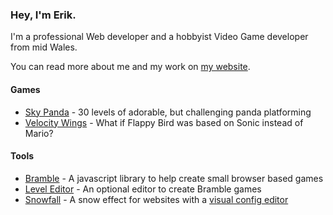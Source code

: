 ### Hey, I'm Erik.

I'm a professional Web developer and a hobbyist Video Game developer from mid Wales. 

You can read more about me and my work on [my website](http://erikwatson.me). 



#### Games 

  - [Sky Panda](https://bumblebirds.itch.io/sky-panda) - 30 levels of adorable, but challenging panda platforming
  - [Velocity Wings](https://bumblebirds.itch.io/velocity-wings) - What if Flappy Bird was based on Sonic instead of Mario? 


#### Tools 

  - [Bramble](https://github.com/erikwatson/Bramble) - A javascript library to help create small browser based games 
  - [Level Editor](https://github.com/erikwatson/Level-Editor) - An optional editor to create Bramble games 
  - [Snowfall](https://github.com/erikwatson/snowfall.js) - A snow effect for websites with a [visual config editor](https://erikwatson.github.io/snowfall-editor/) 


